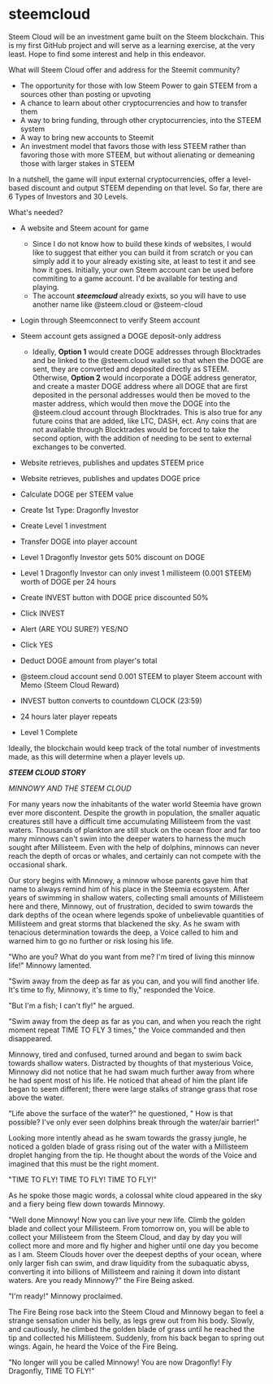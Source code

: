 # steemcloud
Steem Cloud will be an investment game built on the Steem blockchain. 
This is my first GitHub project and will serve as a learning exercise, at the very least. 
Hope to find some interest and help in this endeavor.

What will Steem Cloud offer and address for the Steemit community?
- The opportunity for those with low Steem Power to gain STEEM from a sources other than posting or upvoting
- A chance to learn about other cryptocurrencies and how to transfer them
- A way to bring funding, through other cryptocurrencies, into the STEEM system
- A way to bring new accounts to Steemit
- An investment model that favors those with less STEEM rather than favoring those with more STEEM, but without alienating or demeaning those with larger stakes in STEEM

In a nutshell, the game will input external cryptocurrencies, offer a level-based discount and output STEEM depending on that level. 
So far, there are 6 Types of Investors and 30 Levels. 

What's needed?

- A website and Steem acount for game
  - Since I do not know how to build these kinds of websites, I would like to suggest that either you can build it from scratch or you can simply add it to your already existing site, at least to test it and see how it goes. Initially, your own Steem account can be used before commiting to a game account. I'd be available for testing and playing.
  - The account ***steemcloud*** already exixts, so you will have to use another name like @steem.cloud or @steem-cloud
  
- Login through Steemconnect to verify Steem account
- Steem account gets assigned a DOGE deposit-only address
  - Ideally, **Option 1** would create DOGE addresses through Blocktrades and be linked to the @steem.cloud wallet so that when the DOGE are sent, they are converted and deposited directly as STEEM. Otherwise, **Option 2** would incorporate a DOGE address generator, and create a master DOGE address where all DOGE that are first deposited in the personal addresses would then be moved to the master address, which would then move the DOGE into the @steem.cloud account through Blocktrades. This is also true for any future coins that are added, like LTC, DASH, ect. Any coins that are not available through Blocktrades would be forced to take the second option, with the addition of needing to be sent to external exchanges to be converted.
- Website retrieves, publishes and updates STEEM price
- Website retrieves, publishes and updates DOGE price
- Calculate DOGE per STEEM value
- Create 1st Type: Dragonfly Investor
- Create Level 1 investment
- Transfer DOGE into player account
- Level 1 Dragonfly Investor gets 50% discount on DOGE
- Level 1 Dragonfly Investor can only invest 1 millisteem (0.001 STEEM) worth of DOGE per 24 hours
- Create INVEST button with DOGE price discounted 50%
- Click INVEST
- Alert (ARE YOU SURE?) YES/NO
- Click YES
- Deduct DOGE amount from player's total
- @steem.cloud account send 0.001 STEEM to player Steem account with Memo (Steem Cloud Reward)
- INVEST button converts to countdown CLOCK (23:59)
- 24 hours later player repeats 
- Level 1 Complete

Ideally, the blockchain would keep track of the total number of investments made, as this will determine when a player levels up.

***STEEM CLOUD STORY***

*MINNOWY AND THE STEEM CLOUD*

For many years now the inhabitants of the water world Steemia have grown ever more discontent. Despite the growth in population, the smaller aquatic creatures still have a difficult time accumulating Millisteem from the vast waters. Thousands of plankton are still stuck on the ocean floor and far too many minnows can't swim into the deeper waters to harness the much sought after Millisteem. Even with the help of dolphins, minnows can never reach the depth of orcas or whales, and certainly can not compete with the occasional shark.

Our story begins with Minnowy, a minnow whose parents gave him that name to always remind him of his place in the Steemia ecosystem. After years of swimming in shallow waters, collecting small amounts of Millisteem here and there, Minnowy, out of frustration, decided to swim towards the dark depths of the ocean where legends spoke of unbelievable quantities of Millisteem and great storms that blackened the sky. As he swam with tenacious determination towards the deep, a Voice called to him and warned him to go no further or risk losing his life.

"Who are you? What do you want from me? I'm tired of living this minnow life!" Minnowy lamented.

"Swim away from the deep as far as you can, and you will find another life. It's time to fly, Minnowy, it's time to fly," responded the Voice.

"But I'm a fish; I can't fly!" he argued.

"Swim away from the deep as far as you can, and when you reach the right moment repeat TIME TO FLY 3 times," the Voice commanded and then disappeared.

Minnowy, tired and confused, turned around and began to swim back towards shallow waters. Distracted by thoughts of that mysterious Voice, Minnowy did not notice that he had swam much further away from where he had spent most of his life. He noticed that ahead of him the plant life began to seem different; there were large stalks of strange grass that rose above the water.

"Life above the surface of the water?" he questioned, " How is that possible? I've only ever seen dolphins break through the water/air barrier!"

Looking more intently ahead as he swam towards the grassy jungle, he noticed a golden blade of grass rising out of the water with a Millisteem droplet hanging from the tip. He thought about the words of the Voice and imagined that this must be the right moment.

"TIME TO FLY! TIME TO FLY! TIME TO FLY!"

As he spoke those magic words, a colossal white cloud appeared in the sky and a fiery being flew down towards Minnowy.

"Well done Minnowy! Now you can live your new life. Climb the golden blade and collect your Millisteem. From tomorrow on, you will be able to collect your Millisteem from the Steem Cloud, and day by day you will collect more and more and fly higher and higher until one day you become as I am. Steem Clouds hover over the deepest depths of your ocean, where only larger fish can swim, and draw liquidity from the subaquatic abyss, converting it into billions of Millisteem and raining it down into distant waters. Are you ready Minnowy?" the Fire Being asked.

"I'm ready!" Minnowy proclaimed.

The Fire Being rose back into the Steem Cloud and Minnowy began to feel a strange sensation under his belly, as legs grew out from his body. Slowly, and cautiously, he climbed the golden blade of grass until he reached the tip and collected his Millisteem. Suddenly, from his back began to spring out wings. Again, he heard the Voice of the Fire Being.

"No longer will you be called Minnowy! You are now Dragonfly! Fly Dragonfly, TIME TO FLY!"
